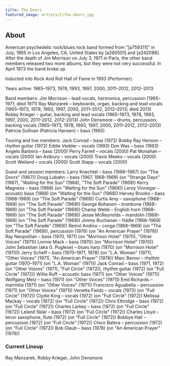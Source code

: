 ```yaml
---
title: The Doors
featured_image: artists/t/the-doors.jpg
---
```

## About

American psychedelic rock/blues rock band formed from "[a759311]" in July, 1965 in Los Angeles, CA, United States by [a260501] and [a242088]. After the death of Jim Morrison on July 3, 1971 in Paris, the other band members released two more albums, but they were not very successful. In April 1973 the band broke up.

Inducted into Rock And Roll Hall of Fame in 1993 (Performer).

Years active: 1965–1973, 1978, 1993, 1997, 2000, 2011–2012, 2012–2013

Band members:
Jim Morrison – lead vocals, harmonica, percussion (1965–1971; died 1971)
Ray Manzarek – keyboards, organ, backing and lead vocals (1965–1973, 1978, 1993, 1997, 2000, 2011–2012, 2012–2013; died 2013)
Robby Krieger – guitar, backing and lead vocals (1965–1973, 1978, 1993, 1997, 2000, 2011–2012, 2012–2013)
John Densmore – drums, percussion, backing vocals (1965–1973, 1978, 1993, 1997, 2000, 2011–2012, 2012–2013)
Patricia Sullivan (Patricia Hansen) – bass (1965)

Touring and live members:
Jack Conrad – bass (1972)
Bobby Ray Henson – rhythm guitar (1972)
Eddie Vedder – vocals (1993)
Don Was – bass (1993)
Angelo Barbera – bass (2000)
Perry Farrell – vocals (2000)
Pat Monahan – vocals (2000)
Ian Astbury – vocals (2000)
Travis Meeks – vocals (2000)
Scott Weiland – vocals (2000)
Scott Stapp – vocals (2000)

Guest and session members:
Larry Knechtel – bass (1966–1967) (on "The Doors" (1967))
Doug Lubahn – bass (1967, 1968–1969) (on "Strange Days" (1967), "Waiting for the Sun" (1968), "The Soft Parade" (1969))
Kerry Magness – bass (1968) (on "Waiting for the Sun" (1968))
Leroy Vinnegar – acoustic bass (1968) (on "Waiting for the Sun" (1968))
Harvey Brooks – bass (1968–1969) (on "The Soft Parade" (1969))
Curtis Amy – saxophone (1968–1969) (on "The Soft Parade" (1969))
George Bohanon – trombone (1968–1969) (on "The Soft Parade" (1969))
Champ Webb – English horn (1968–1969) (on "The Soft Parade" (1969))
Jesse McReynolds – mandolin (1968–1969) (on "The Soft Parade" (1969))
Jimmy Buchanan – fiddle (1968–1969) (on "The Soft Parade" (1969))
Reinol Andino – conga (1968–1969) (on "The Soft Parade" (1969)), percussion (1978) (on "An American Prayer" (1978))
Ray Neopolitan – bass (1970, 1971) (on "Morrison Hotel" (1970), "Other Voices" (1971))
Lonnie Mack – bass (1970) (on "Morrison Hotel" (1970))
John Sebastian (aka G. Puglese) – blues harp (1970) (on "Morrison Hotel" (1970))
Jerry Scheff – bass (1970–1971, 1978) (on "L.A. Woman" (1971), "Other Voices" (1971), "An American Prayer" (1978))
Marc Benno – rhythm guitar (1970–1971) (on "L.A. Woman" (1971))
Jack Conrad – bass (1971, 1972) (on "Other Voices" (1971), "Full Circle" (1972)), rhythm guitar (1972) (on "Full Circle" (1972))
Willie Ruff – acoustic bass (1971) (on "Other Voices" (1971))
Wolfgang Melz – bass (1971) (on "Other Voices" (1971))
Emil Richards – marimba (1971) (on "Other Voices" (1971))
Francisco Aguabella – percussion (1971) (on "Other Voices" (1971))
Venetta Fields – vocals (1972) (on "Full Circle" (1972))
Clydie King – vocals (1972) (on "Full Circle" (1972))
Melissa Mackay – vocals (1972) (on "Full Circle" (1972))
Chris Ethridge – bass (1972) (on "Full Circle" (1972))
Charles Larkey – bass (1972) (on "Full Circle" (1972))
Leland Sklar – bass (1972) (on "Full Circle" (1972))
Charles Lloyd – tenor saxophone, flute (1972) (on "Full Circle" (1972))
Bobbye Hall – percussion (1972) (on "Full Circle" (1972))
Chico Batera – percussion (1972) (on "Full Circle" (1972))
Bob Glaub – bass (1978) (on "An American Prayer" (1978))

### Current Lineup

Ray Manzarek, Robby Krieger, John Densmore

